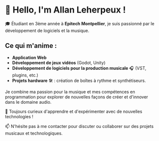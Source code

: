 # 👋 Hello, I'm Allan Leherpeux !

🎓 Étudiant en 3ème année à **Epitech Montpellier**, je suis passionné par le développement de logiciels et la musique.

## Ce qui m'anime :
- **Application Web**
- **Développement de jeux vidéos** (Godot, Unity)
- **Développement de logiciels pour la production musicale** 🎧 (VST, plugins, etc.)
- **Projets hardware** 🛠️ : création de boîtes à rythme et synthétiseurs.

Je combine ma passion pour la musique et mes compétences en programmation pour explorer de nouvelles façons de créer et d'innover dans le domaine audio.

🚀 Toujours curieux d'apprendre et d'expérimenter avec de nouvelles technologies !

📫 N'hésite pas à me contacter pour discuter ou collaborer sur des projets musicaux et technologiques.
